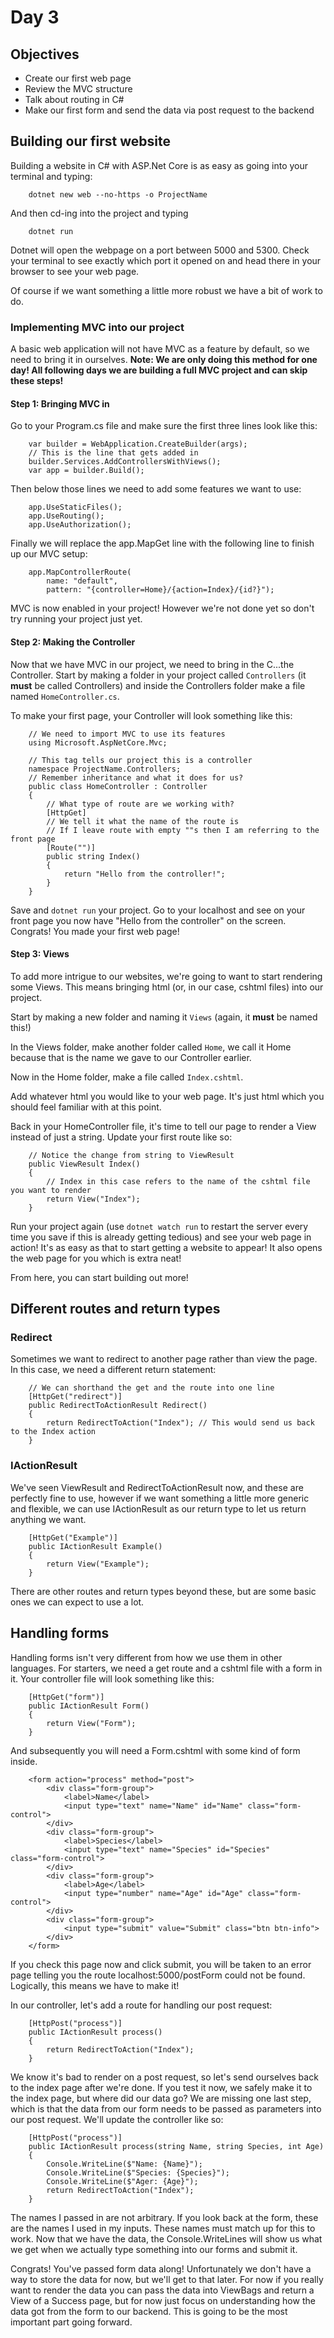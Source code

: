 # Day 3

## Objectives
* Create our first web page
* Review the MVC structure
* Talk about routing in C#
* Make our first form and send the data via post request to the backend

## Building our first website

Building a website in C# with ASP.Net Core is as easy as going into your terminal and typing:

```
    dotnet new web --no-https -o ProjectName
```

And then cd-ing into the project and typing

```
    dotnet run
```

Dotnet will open the webpage on a port between 5000 and 5300. Check your terminal to see exactly which port it opened on and head there in your browser to see your web page.

Of course if we want something a little more robust we have a bit of work to do.

### Implementing MVC into our project
A basic web application will not have MVC as a feature by default, so we need to bring it in ourselves. **Note: We are only doing this method for one day! All following days we are building a full MVC project and can skip these steps!**

#### Step 1: Bringing MVC in

Go to your Program.cs file and make sure the first three lines look like this:
```
    var builder = WebApplication.CreateBuilder(args);
    // This is the line that gets added in
    builder.Services.AddControllersWithViews();
    var app = builder.Build();
```

Then below those lines we need to add some features we want to use:

```
    app.UseStaticFiles();
    app.UseRouting();
    app.UseAuthorization();
```

Finally we will replace the app.MapGet line with the following line to finish up our MVC setup:
```
    app.MapControllerRoute(
        name: "default",
        pattern: "{controller=Home}/{action=Index}/{id?}");
```

MVC is now enabled in your project! However we're not done yet so don't try running your project just yet.

#### Step 2: Making the Controller

Now that we have MVC in our project, we need to bring in the C...the Controller. Start by making a folder in your project called `Controllers` (it **must** be called Controllers) and inside the Controllers folder make a file named `HomeController.cs`. 

To make your first page, your Controller will look something like this:

```
    // We need to import MVC to use its features
    using Microsoft.AspNetCore.Mvc;

    // This tag tells our project this is a controller
    namespace ProjectName.Controllers;
    // Remember inheritance and what it does for us?
    public class HomeController : Controller
    {
        // What type of route are we working with?
        [HttpGet]
        // We tell it what the name of the route is
        // If I leave route with empty ""s then I am referring to the front page
        [Route("")]
        public string Index()
        {
            return "Hello from the controller!";
        }
    }
```

Save and `dotnet run` your project. Go to your localhost and see on your front page you now have "Hello from the controller" on the screen. Congrats! You made your first web page!

#### Step 3: Views

To add more intrigue to our websites, we're going to want to start rendering some Views. This means bringing html (or, in our case, cshtml files) into our project.

Start by making a new folder and naming it `Views` (again, it **must** be named this!)

In the Views folder, make another folder called `Home`, we call it Home because that is the name we gave to our Controller earlier. 

Now in the Home folder, make a file called `Index.cshtml`.

Add whatever html you would like to your web page. It's just html which you should feel familiar with at this point. 

Back in your HomeController file, it's time to tell our page to render a View instead of just a string. Update your first route like so:

```
    // Notice the change from string to ViewResult
    public ViewResult Index()
    {
        // Index in this case refers to the name of the cshtml file you want to render
        return View("Index");
    }
```

Run your project again (use `dotnet watch run` to restart the server every time you save if this is already getting tedious) and see your web page in action! It's as easy as that to start getting a website to appear! It also opens the web page for you which is extra neat!

From here, you can start building out more!

## Different routes and return types

### Redirect

Sometimes we want to redirect to another page rather than view the page. In this case, we need a different return statement:

```
    // We can shorthand the get and the route into one line
    [HttpGet("redirect")]
    public RedirectToActionResult Redirect()
    {
        return RedirectToAction("Index"); // This would send us back to the Index action
    }
```

### IActionResult

We've seen ViewResult and RedirectToActionResult now, and these are perfectly fine to use, however if we want something a little more generic and flexible, we can use IActionResult as our return type to let us return anything we want.

```
    [HttpGet("Example")]
    public IActionResult Example()
    {
        return View("Example");
    }
```

There are other routes and return types beyond these, but are some basic ones we can expect to use a lot.

## Handling forms
Handling forms isn't very different from how we use them in other languages. For starters, we need a get route and a cshtml file with a form in it. Your controller file will look something like this:

```
    [HttpGet("form")]
    public IActionResult Form()
    {
        return View("Form");
    }
```

And subsequently you will need a Form.cshtml with some kind of form inside.

```
    <form action="process" method="post">
        <div class="form-group">
            <label>Name</label>
            <input type="text" name="Name" id="Name" class="form-control">
        </div>
        <div class="form-group">
            <label>Species</label>
            <input type="text" name="Species" id="Species" class="form-control">
        </div>
        <div class="form-group">
            <label>Age</label>
            <input type="number" name="Age" id="Age" class="form-control">
        </div>
        <div class="form-group">
            <input type="submit" value="Submit" class="btn btn-info">
        </div>
    </form>
```

If you check this page now and click submit, you will be taken to an error page telling you the route localhost:5000/postForm could not be found. Logically, this means we have to make it!

In our controller, let's add a route for handling our post request:

```
    [HttpPost("process")]
    public IActionResult process()
    {
        return RedirectToAction("Index");
    }
```

We know it's bad to render on a post request, so let's send ourselves back to the index page after we're done. If you test it now, we safely make it to the index page, but where did our data go? We are missing one last step, which is that the data from our form needs to be passed as parameters into our post request. We'll update the controller like so:
```
    [HttpPost("process")]
    public IActionResult process(string Name, string Species, int Age)
    {
        Console.WriteLine($"Name: {Name}");
        Console.WriteLine($"Species: {Species}");
        Console.WriteLine($"Ager: {Age}");
        return RedirectToAction("Index");
    }
```
The names I passed in are not arbitrary. If you look back at the form, these are the names I used in my inputs. These names must match up for this to work. Now that we have the data, the Console.WriteLines will show us what we get when we actually type something into our forms and submit it. 

Congrats! You've passed form data along! Unfortunately we don't have a way to store the data for now, but we'll get to that later. For now if you really want to render the data you can pass the data into ViewBags and return a View of a Success page, but for now just focus on understanding how the data got from the form to our backend. This is going to be the most important part going forward. 